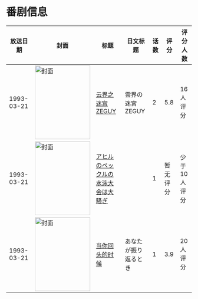 # 番剧信息

|放送日期|封面|标题|日文标题|话数|评分|评分人数|
|---|---|---|---|---|---|---|
|1993-03-21|<img src="//lain.bgm.tv/pic/cover/c/72/dd/112674_rn431.jpg" alt="封面" style="width:150px;height:200px;object-fit:cover;">|[云界之迷宫ZEGUY](https://bangumi.tv/subject/112674)|雲界の迷宮ZEGUY|2|5.8|16人评分|
|1993-03-21|<img src="//lain.bgm.tv/pic/cover/c/50/66/147322_XrH0T.jpg" alt="封面" style="width:150px;height:200px;object-fit:cover;">|[アヒルのペックルの水泳大会は大騷ぎ](https://bangumi.tv/subject/147322)||1|暂无评分|少于10人评分|
|1993-03-21|<img src="//lain.bgm.tv/pic/cover/c/f8/01/246193_5j488.jpg" alt="封面" style="width:150px;height:200px;object-fit:cover;">|[当你回头的时候](https://bangumi.tv/subject/246193)|あなたが振り返るとき|1|3.9|20人评分|

